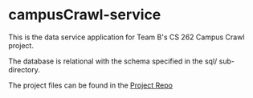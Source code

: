 # campusCrawl-service
This is the data service application for Team B's CS 262 Campus Crawl project.

The database is relational with the schema specified in the sql/ sub-directory.




The project files can be found in the [Project Repo](https://github.com/calvin-cs262-fall2020-teamb/CampusCrawl-project)
